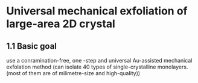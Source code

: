 # Universal mechanical exfoliation of large-area 2D crystal

## 1.1 Basic goal

use a conramination-free, one -step and universal Au-assisted mechanical exfolation method (can isolate 40 types of single-crystalline monolayers.(most of them are of milimetre-size and high-quality))